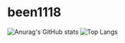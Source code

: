 # been1118

![Anurag's GitHub stats](https://github-readme-stats.vercel.app/api?username=been1118&show_icons=true&theme=radical)
![Top Langs](https://github-readme-stats.vercel.app/api/top-langs/?username=been1118&layout=compact&theme=omni)


